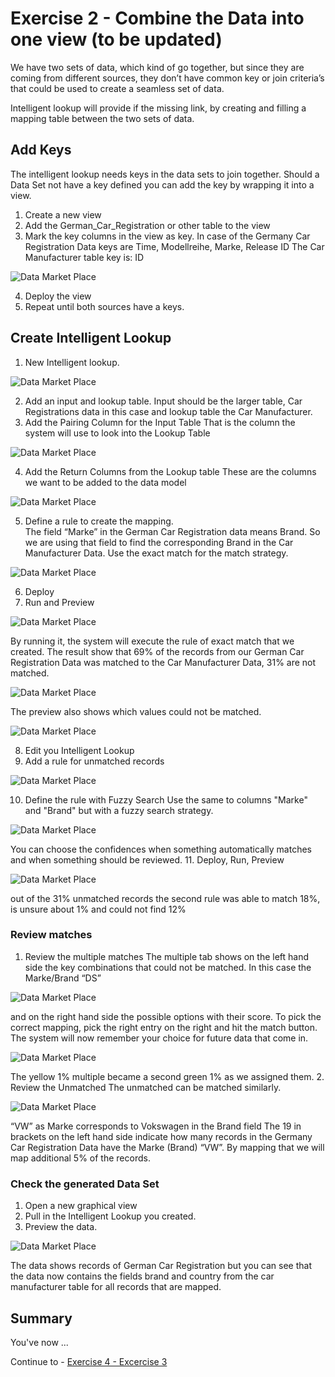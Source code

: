 # Exercise 2 - Combine the Data into one view (to be updated)

We have two sets of data, which kind of go together, but since they are coming from different sources, they don’t have common key or join criteria’s that could be used to create a seamless set of data. 

Intelligent lookup will provide if the missing link, by creating and filling a mapping table between the two sets of data. 

## Add Keys
The intelligent lookup needs keys in the data sets to join together. Should a Data Set not have a key defined you can add the key by wrapping it into a view. 
1.	Create a new view
2.	Add the German_Car_Registration or other table to the view
3.	Mark the key columns in the view as key. 
In case of the Germany Car Registration Data keys are Time, Modellreihe, Marke, Release ID
The Car Manufacturer table key is: ID

![Data Market Place](/exercises/ex2/images/Picture28.png)

4.	Deploy the view
5.	Repeat until both sources have a keys. 
## Create Intelligent Lookup
1.	New Intelligent lookup. 

![Data Market Place](/exercises/ex2/images/Picture29.png)

2.	Add an input and lookup table. Input should be the larger table, Car Registrations data in this case and lookup table the Car Manufacturer. 
3.	Add the Pairing Column for the Input Table
That is the column the system will use to look into the Lookup Table

![Data Market Place](/exercises/ex2/images/Picture29.png)

4.	Add the Return Columns from the Lookup table 
These are the columns we want to be added to the data model
 
![Data Market Place](/exercises/ex2/images/Picture30.png) 

5.	Define a rule to create the mapping.  
The field “Marke” in the German Car Registration data means Brand. So we are using that field to find the corresponding Brand in the Car Manufacturer Data. Use the exact match for the match strategy. 

![Data Market Place](/exercises/ex2/images/Picture31.png)
 
6.	Deploy 
7.	Run and Preview

![Data Market Place](/exercises/ex2/images/Picture32.png)

By running it, the system will execute the rule of exact match that we created. The result show that 69% of the records from our German Car Registration Data was matched to the Car Manufacturer Data, 31% are not matched. 

![Data Market Place](/exercises/ex2/images/Picture33.png)

The preview also shows which values could not be matched. 

![Data Market Place](/exercises/ex2/images/Picture34.png)
 
8.	Edit you Intelligent Lookup
9.	Add a rule for unmatched records

![Data Market Place](/exercises/ex2/images/Picture35.png)

10.	Define the rule with Fuzzy Search
Use the same to columns "Marke" and "Brand" but with a fuzzy search strategy. 

![Data Market Place](/exercises/ex2/images/Picture36.png)

You can choose the confidences when something automatically matches and when something should be reviewed. 
11.	Deploy, Run, Preview

![Data Market Place](/exercises/ex2/images/Picture37.png)

out of the 31% unmatched records the second rule was able to match 18%, is unsure about 1% and could not find 12%

### Review matches

1.	Review the multiple matches
The multiple tab shows on the left hand side the key combinations that could not be matched. In this case the Marke/Brand “DS”

![Data Market Place](/exercises/ex2/images/Picture38.png)

and on the right hand side the possible options with their score. 
To pick the correct mapping, pick the right entry on the right and hit the match button. The system will now remember your choice for future data that come in. 

![Data Market Place](/exercises/ex2/images/Picture39.png)

The yellow 1% multiple became a second green 1% as we assigned them. 
2.	Review the Unmatched 
The unmatched can be matched similarly. 

![Data Market Place](/exercises/ex2/images/Picture40.png)
 
“VW” as Marke corresponds to Vokswagen in the Brand field 
The 19 in brackets on the left hand side indicate how many records in the Germany Car Registration Data have the Marke (Brand) “VW”. By mapping that we will map additional 5% of the records.
  
### Check the generated Data Set

1.	Open a new graphical view 
2.	Pull in the Intelligent Lookup you created. 
3.	Preview the data. 

![Data Market Place](/exercises/ex2/images/Picture41.png)
 
The data shows records of German Car Registration but you can see that the data now contains the fields brand and country from the car manufacturer table for all records that are mapped. 

## Summary

You've now ...

Continue to - [Exercise 4 - Excercise 3 ](../ex4/README.md)
